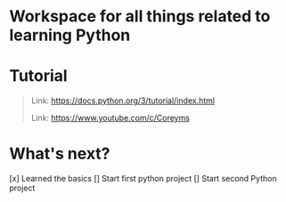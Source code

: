 # Workspace for all things related to learning Python

# Tutorial
> Link: https://docs.python.org/3/tutorial/index.html
> 
> Link: https://www.youtube.com/c/Coreyms

# What's next?
[x] Learned the basics
[] Start first python project
[] Start second Python project

